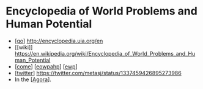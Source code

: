 # Encyclopedia of World Problems and Human Potential

- [[go]] http://encyclopedia.uia.org/en
- [[wiki]] https://en.wikipedia.org/wiki/Encyclopedia_of_World_Problems_and_Human_Potential
- [[come]] [[eowpahp]] [[ewp]]
- [[twitter]] https://twitter.com/metasj/status/1337459426895273986
- In the [[Agora]].


[//begin]: # "Autogenerated link references for markdown compatibility"
[go]: go "Go"
[come]: come "Come"
[eowpahp]: eowpahp "Eowpahp"
[ewp]: ewp "Ewp"
[twitter]: twitter "Twitter"
[agora]: agora "Agora"
[//end]: # "Autogenerated link references"